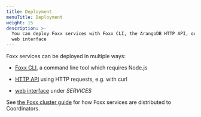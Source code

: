 ```yaml
---
title: Deployment
menuTitle: Deployment
weight: 15
description: >-
  You can deploy Foxx services with Foxx CLI, the ArangoDB HTTP API, or its
  web interface
---
```

Foxx services can be deployed in multiple ways:

- [Foxx CLI](../../components/tools/foxx-cli/_index.md), a command line tool which
  requires Node.js

- [HTTP API](../http-api/foxx.md) using HTTP requests,
  e.g. with curl

- [web interface](../../components/web-interface/services.md) under *SERVICES*

See [the Foxx cluster guide](guides/foxx-in-a-cluster.md#how-arangodb-distributes-services)
for how Foxx services are distributed to Coordinators.

